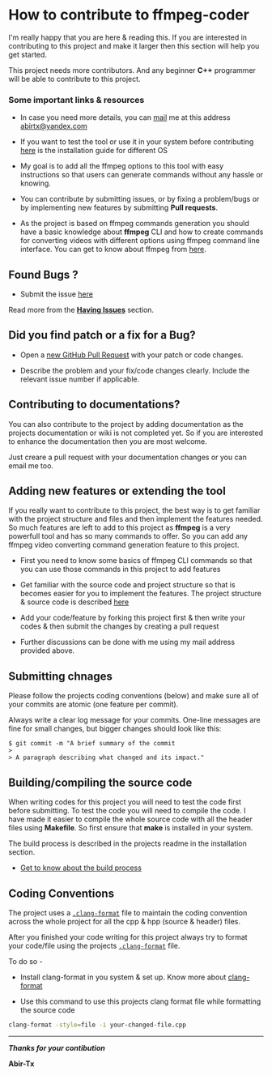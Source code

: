 # How to contribute to **ffmpeg-coder**

I'm really happy that you are here & reading this. If you are interested in contributing to this project and make it larger then this section will help you get started.

This project needs more contributors. And any beginner **C++** programmer will be able to contribute to this project.

### Some important links & resources
- In case you need more details, you can [mail](mailto:abirtx@yandex.com) me at this address abirtx@yandex.com

- If you want to test the tool or use it in your system before contributing [here](https://github.com/Abir-Tx/ffmpeg-coder#installation) is the installation guide for different OS

- My goal is to add all the ffmpeg options to this tool with easy instructions so that users can generate commands without any hassle or knowing.

- You can contribute by submitting issues, or by fixing a problem/bugs or by implementing new features by submitting **Pull requests**.

- As the project is based on ffmpeg commands generation you should have a basic knowledge about **ffmpeg** CLI and how to create commands for converting videos with different options using ffmpeg command line interface. You can get to know about ffmpeg from [here](https://ffmpeg.org/ffmpeg.html).

## Found Bugs ?
- Submit the issue [here](https://github.com/Abir-Tx/ffmpeg-coder/issues/new/choose)

Read more from the [**Having Issues**](https://github.com/Abir-Tx/ffmpeg-coder#having-issues-) section.

## Did you find patch or a fix for a Bug?

- Open a [new GitHub Pull Request](https://github.com/Abir-Tx/ffmpeg-coder/compare) with your patch or code changes.

- Describe the problem and your fix/code changes clearly. Include the relevant issue number if applicable.

## Contributing to documentations?

You can also contribute to the project by adding documentation as the projects documentation or wiki is not completed yet. So if you are interested to enhance the documentation then you are most welcome.

Just creare a pull request with your documentation changes or you can email me too.

## Adding new features or extending the tool

If you really want to contribute to this project, the best way is to get familiar with the project structure and files and then implement the features needed. So much features are left to add to this project as **ffmpeg** is a very powerfull tool and has so many commands to offer. So you can add any ffmpeg video converting command generation feature to this project. 

- First you need to know some basics of ffmpeg CLI commands so that you can use those commands in this project to add features

- Get familiar with the source code and project structure so that is becomes easier for you to implement the features. The project structure & source code is described [here](https://github.com/Abir-Tx/ffmpeg-coder/blob/main/docs/source-code.md)

- Add your code/feature by forking this project first & then write your codes & then submit the changes by creating a pull request

- Further discussions can be done with me using my mail address provided above.

## Submitting chnages
Please follow the projects coding conventions (below) and make sure all of your commits are atomic (one feature per commit).

Always write a clear log message for your commits. One-line messages are fine for small changes, but bigger changes should look like this:

    $ git commit -m "A brief summary of the commit
    > 
    > A paragraph describing what changed and its impact."

## Building/compiling the source code

When writing codes for this project you will need to test the code first before submitting. To test the code you will need to compile the code. I have made it easier to compile the whole source code with all the header files using **Makefile**. So first ensure that **make** is installed in your system.

The build process is described in the projects readme in the installation section. 

- [Get to know about the build process](https://github.com/Abir-Tx/ffmpeg-coder#install-from-source)


## Coding Conventions
The project uses a [```.clang-format```](https://github.com/Abir-Tx/ffmpeg-coder/blob/main/.clang-format) file to maintain the coding convention across the whole project for all the cpp & hpp (source & header) files. 

After you finished your code writing for this project always try to format your code/file using the projects [```.clang-format```](https://github.com/Abir-Tx/ffmpeg-coder/blob/main/.clang-format) file.

To do so - 

- Install clang-format in you system & set up. Know more about [clang-format](https://clang.llvm.org/docs/ClangFormat.html)

- Use this command to use this projects clang format file while formatting the source code 

```bash
clang-format -style=file -i your-changed-file.cpp
```

----

***Thanks for your contibution***

**Abir-Tx**